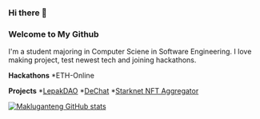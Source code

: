### Hi there 👋
### Welcome to My Github

I'm a student majoring in Computer Sciene in Software Engineering. I love making project, test newest tech and joining hackathons.

**Hackathons**
*ETH-Online

**Projects**
*[LepakDAO](https://github.com/LepakDAO/EthOnline) 
*[DeChat](https://github.com/jrcarlos2000/dechat)
*[Starknet NFT Aggregator](https://github.com/marcuspang/starknet-data-aggregator)
  
 [![Makluganteng GitHub stats](https://github-readme-stats.vercel.app/api?username=makluganteng)](https://github.com/anuraghazra/github-readme-stats)

<!--
**makluganteng/Makluganteng** is a ✨ _special_ ✨ repository because its `README.md` (this file) appears on your GitHub profile.

Here are some ideas to get you started:

- 🔭 I’m currently working on ...
- 🌱 I’m currently learning ...
- 👯 I’m looking to collaborate on ...
- 🤔 I’m looking for help with ...
- 💬 Ask me about ...
- 📫 How to reach me: ...
- 😄 Pronouns: ...
- ⚡ Fun fact: ...
-->
